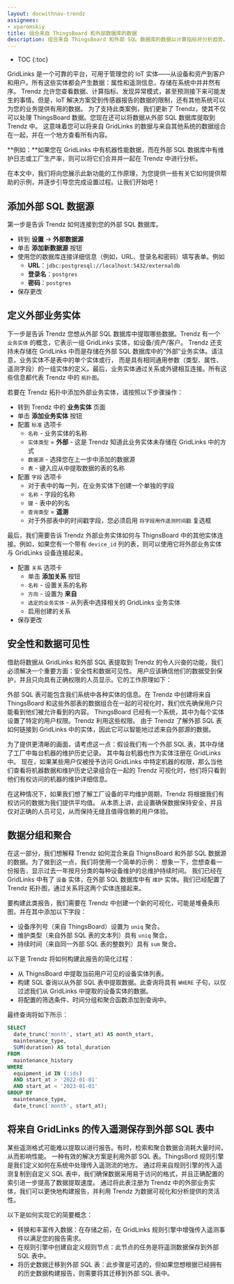 ```yaml
---
layout: docwithnav-trendz
assignees:
- vparomskiy
title: 组合来自 ThingsBoard 和外部数据库的数据
description: 组合来自 ThingsBoard 和外部 SQL 数据库的数据以计算指标并分析趋势。
---
```


* TOC
{:toc}

GridLinks 是一个可靠的平台，可用于管理您的 IoT 实体——从设备和资产到客户和用户。所有这些实体都会产生数据：属性和遥测信息，存储在系统中并井然有序。
Trendz 允许您查看数据、计算指标、发现异常模式，甚至预测接下来可能发生的事情。但是，IoT 解决方案受到传感器报告的数据的限制，还有其他系统可以为您的业务提供有用的数据。
为了支持此类案例，我们更新了 Trendz，使其不仅可以处理 ThingsBoard 数据。您现在还可以将数据从外部 SQL 数据库提取到 Trendz 中。
这意味着您可以将来自 GridLinks 的数据与来自其他系统的数据组合在一起，并在一个地方查看所有内容。

**例如：**如果您在 GridLinks 中有机器性能数据，而在外部 SQL 数据库中有维护日志或工厂生产率，则可以将它们合并并一起在 Trendz 中进行分析。

在本文中，我们将向您展示此新功能的工作原理，为您提供一些有关它如何提供帮助的示例，并逐步引导您完成设置过程。让我们开始吧！

## 添加外部 SQL 数据源
第一步是告诉 Trendz 如何连接到您的外部 SQL 数据库。

* 转到 **设置** -> **外部数据源**
* 单击 **添加新数据源** 按钮
* 使用您的数据库连接详细信息（例如，URL、登录名和密码）填写表单。例如
  * **URL**：`jdbc:postgresql://localhost:5432/externaldb`
  * **登录名**：`postgres`
  * **密码**：`postgres`
* 保存更改

## 定义外部业务实体
下一步是告诉 Trendz 您想从外部 SQL 数据库中提取哪些数据。Trendz 有一个 `业务实体` 的概念，它表示一组 GridLinks 实体，如设备/资产/客户。
Trendz 还支持未存储在 GridLinks 中而是存储在外部 SQL 数据库中的“外部”业务实体。请注意，业务实体不是表中的单个实体或行，
而是具有相同通用参数（类型、属性、遥测字段）的一组实体的定义。最后，业务实体通过关系或外键相互连接。所有这些信息都代表 Trendz 中的 `拓扑图`。

若要在 Trendz 拓扑中添加外部业务实体，请按照以下步骤操作：
* 转到 Trendz 中的 **业务实体** 页面
* 单击 **添加业务实体** 按钮
* 配置 `标准` 选项卡
  * `名称` - 业务实体的名称
  * `实体类型` = **外部** - 这是 Trendz 知道此业务实体未存储在 GridLinks 中的方式
  * `数据源` - 选择您在上一步中添加的数据源
  * `表` - 键入应从中提取数据的表的名称
* 配置 `字段` 选项卡
  * 对于表中的每一列，在业务实体下创建一个单独的字段
  * `名称` - 字段的名称
  * `键` - 表中的列名
  * `查询类型` = **遥测**
  * 对于外部表中的时间戳字段，您必须启用 `将字段用作遥测时间戳` 复选框

最后，我们需要告诉 Trendz 外部业务实体如何与 ThignsBoard 中的其他实体连接。例如，如果您有一个带有 `device_id` 列的表，则可以使用它将外部业务实体与 GridLinks 设备连接起来。

* 配置 `关系` 选项卡
  * 单击 **添加关系** 按钮
  * `名称` - 设置关系的名称
  * `方向` - 设置为 **来自**
  * `选定的业务实体` - 从列表中选择相关的 GridLinks 业务实体
  * 启用创建的关系
* 保存更改

## 安全性和数据可见性
借助将数据从 GridLinks 和外部 SQL 表提取到 Trendz 的令人兴奋的功能，我们必须解决一个重要方面：安全性和数据可见性。
用户应该确信他们的数据受到保护，并且只向具有正确权限的人员显示。它的工作原理如下：

外部 SQL 表可能包含我们系统中各种实体的信息。在 Trendz 中创建将来自 ThingsBoard 和这些外部表的数据组合在一起的可视化时，我们优先确保用户只能看到他们被允许看到的内容。
ThingsBoard 已经有一个系统，其中为每个实体设置了特定的用户权限。Trendz 利用这些权限。
由于 Trendz 了解外部 SQL 表如何链接到 GridLinks 中的实体，因此它可以智能地过滤来自外部源的数据。

为了提供更清晰的画面，请考虑这一点：假设我们有一个外部 SQL 表，其中存储了工厂中每台机器的维护历史记录。
其中每台机器也作为实体注册在 GridLinks 中。
现在，如果某些用户仅被授予访问 GridLinks 中特定机器的权限，那么当他们查看将机器数据和维护历史记录组合在一起的 Trendz 可视化时，他们将只看到他们有权访问的机器的维护详细信息。

在这种情况下，如果我们想了解工厂设备的平均维护周期，Trendz 将根据我们有权访问的数据为我们提供平均值。
从本质上讲，此设置确保数据保持安全，并且仅对正确的人员可见，从而保持无缝且值得信赖的用户体验。

## 数据分组和聚合
在这一部分，我们想解释 Trendz 如何混合来自 ThignsBoard 和外部 SQL 数据源的数据。为了做到这一点，我们将使用一个简单的示例：
想象一下，您想查看一份报告，显示过去一年按月分类的每种设备维护的总维护持续时间。
我们已经在 GridLinks 中有了 `设备` 实体，在外部 SQL 数据库中有 `维护` 实体。我们已经配置了 Trendz 拓扑图，通过关系将这两个实体连接起来。

要构建此类报告，我们需要在 Trendz 中创建一个新的可视化，可能是堆叠条形图，并在其中添加以下字段：
* 设备序列号（来自 ThingsBoard）设置为 `uniq` 聚合。
* 维护类型（来自外部 SQL 表的文本列）具有 `uniq` 聚合。
* 持续时间（来自同一外部 SQL 表的整数列）具有 `sum` 聚合。

以下是 Trendz 将如何构建此报告的简化过程：
* 从 ThignsBoard 中提取当前用户可见的设备实体列表。
* 构建 SQL 查询以从外部 SQL 表中提取数据。此查询将具有 `WHERE` 子句，以仅过滤我们从 GridLinks 中提取的设备实体的数据。
* 将配置的筛选条件、时间分组和聚合函数添加到查询中。

最终查询将如下所示：
```sql
SELECT
  date_trunc('month', start_at) AS month_start,
  maintenance_type,
  SUM(duration) AS total_duration
FROM
  maintenance_history
WHERE
  equipment_id IN (:ids)
  AND start_at > '2022-01-01'
  AND start_at < '2023-01-01'
GROUP BY
  maintenance_type,
  date_trunc('month', start_at);
```

## 将来自 GridLinks 的传入遥测保存到外部 SQL 表中
某些遥测格式可能难以提取以进行报告。有时，检索和聚合数据会消耗大量时间，从而影响性能。
一种有效的解决方案是利用外部 SQL 表。ThingsBord 规则引擎是我们定义如何在系统中处理传入遥测流的地方。
通过将来自规则引擎的传入遥测复制到自定义 SQL 表中，我们确保数据采用易于访问的格式，并且正确配置的索引进一步提高了数据提取速度。
通过将此表注册为 Trendz 中的外部业务实体，我们可以更快地构建报告，并利用 Trendz 为数据可视化和分析提供的灵活性。

以下是如何实现它的简要概念：
* 转换和丰富传入数据：在存储之前，在 GridLinks 规则引擎中增强传入遥测事件以满足您的报告需求。
* 在规则引擎中创建自定义规则节点：此节点的任务是将遥测数据保存到外部 SQL 表中。
* 将历史数据迁移到外部 SQL 表：此步骤是可选的，但如果您想根据已经拥有的历史数据构建报告，则需要将其迁移到外部 SQL 表中。